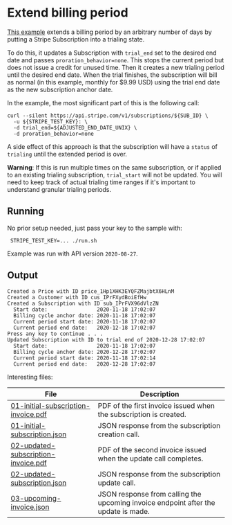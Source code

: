# Extend billing period

[This example](./run.sh) extends a billing period by an arbitrary number of
days by putting a Stripe Subscription into a trialing state.

To do this, it updates a Subscription with `trial_end` set to the desired
end date and passes `proration_behavior=none`.  This stops the current period
but does not issue a credit for unused time.  Then it creates a new trialing
period until the desired end date.  When the trial finishes, the subscription
will bill as normal (in this example, monthly for $9.99 USD) using the trial
end date as the new subscription anchor date.

In the example, the most significant part of this is the following call:
```
curl --silent https://api.stripe.com/v1/subscriptions/${SUB_ID} \
  -u ${STRIPE_TEST_KEY}: \
  -d trial_end=${ADJUSTED_END_DATE_UNIX} \
  -d proration_behavior=none
```

A side effect of this approach is that the subscription will have a `status`
of `trialing` until the extended period is over.

**Warning**: If this is run multiple times on the same subscription, or if
applied to an existing trialing subscription, `trial_start` will not be
updated.  You will need to keep track of actual trialing time ranges if it's
important to understand granular trialing periods.

## Running
No prior setup needed, just pass your key to the sample with:

```
 STRIPE_TEST_KEY=... ./run.sh
```

Example was run with API version `2020-08-27`.

## Output
```
Created a Price with ID price_1Hp1XHK3EYQFZMajbtX6HLnM
Created a Customer with ID cus_IPrFXydBoiEfHw
Created a Subscription with ID sub_IPrFVX96dVlzZN
  Start date:                2020-11-18 17:02:07
  Billing cycle anchor date: 2020-11-18 17:02:07
  Current period start date: 2020-11-18 17:02:07
  Current period end date:   2020-12-18 17:02:07
Press any key to continue . . .
Updated Subscription with ID to trial end of 2020-12-28 17:02:07
  Start date:                2020-11-18 17:02:07
  Billing cycle anchor date: 2020-12-28 17:02:07
  Current period start date: 2020-11-18 17:02:14
  Current period end date:   2020-12-28 17:02:07
```

Interesting files:

| File                                                                         | Description                                                                        |
|------------------------------------------------------------------------------|------------------------------------------------------------------------------------|
| [01-initial-subscription-invoice.pdf](./01-initial-subscription-invoice.pdf) | PDF of the first invoice issued when the subscription is created.                  |
| [01-initial-subscription.json](./01-initial-subscription.json)               | JSON response from the subscription creation call.                                 |
| [02-updated-subscription-invoice.pdf](./02-updated-subscription-invoice.pdf) | PDF of the second invoice issued when the update call completes.                   |
| [02-updated-subscription.json](./02-updated-subscription.json)               | JSON response from the subscription update call.                                   |
| [03-upcoming-invoice.json](./03-upcoming-invoice.json)                       | JSON response from calling the upcoming invoice endpoint after the update is made. |
